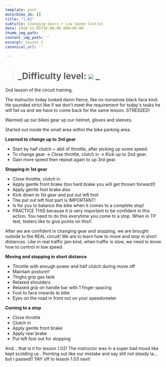 ```yaml
---
template: post
motorbike_2b: []
title: "1.02"
subtitle: Changing Gears + Low Speed Control
date: 2018-12-05T16:00:00.000+00:00
thumb_img_path: ''
content_img_path: ''
excerpt: Lesson 2
canonical_url: ''

---
```

> # **_Difficulty level: ![](/images/ok-la.png) _**

2nd lesson of the circuit training.

The instructor today looked damn fierce, like no nonsense black face kind. He sounded strict like if we don't meet the requirement for today's tasks he will fail us and we have to come back for the same lesson. STRESSED!

Warmed up our bikes gear up our helmet, gloves and sleeves.

Started out inside the small area within the bike parking area.

**Learned to change up to 3rd gear**

* Start by half clutch + abit of throttle, after picking up some speed.
* To change gear -> Close throttle, clutch in -> Kick up to 2nd gear.
* Gain more speed then repeat again to up 3rd gear.

**Stopping in 1st gear**

* Close throttle, clutch in
* Apply gentle front brake (too hard brake you will get thrown forward!)
* Apply gentle foot brake also
* Kick down to 1st gear and put out left foot
* The put out left foot part is IMPORTANT!
* Is for you to balance the bike when it comes to a complete stop!
* PRACTICE THIS because it is very important to be confident in this action. You need to do this everytime you come to a stop. When in TP test, testers like to give points on this!!

After we are confident in changing gear and stopping, we are brought outside to the REAL circuit! We are to learn how to move and stop in short distances. Like in real traffic jam kind, when traffic is slow, we need to know how to control in low speed.

**Moving and stopping in short distance**

* Throttle with enough power and half clutch during move off
* Maintain posture!!
* Thighs grip gas tank
* Relaxed shoulders
* Relaxed grip on handle bar with 1 finger spacing
* Foot to face inwards to bike
* Eyes on the road in front not on your speedometer

**Coming to a stop**

* Close throttle
* Clutch in
* Apply gentle front brake
* Apply rear brake
* Put left foot out for stopping

And... that is it for lesson 1.02! The instructor was in a super bad mood like kept scolding us . Pointing out like our mistake and say still not steady la... but I passed!! YAY off to lesson 1.03 next!